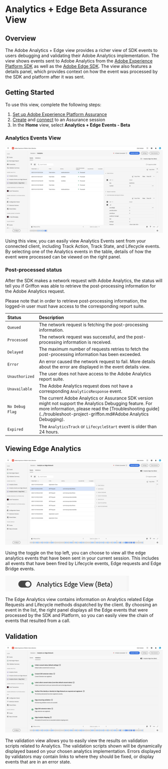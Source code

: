 # Analytics + Edge Beta Assurance View

## Overview

The Adobe Analytics + Edge view provides a richer view of SDK events to users debugging and validating their Adobe Analytics implementation. The view shows events sent to Adobe Analytics from the [Adobe Experience Platform SDK](../../../using-mobile-extensions/adobe-analytics/) as well as the [Adobe Edge SDK](./solution/adobe-analytics/migrate-to-edge-network.md). The view also features a details panel, which provides context on how the event was processed by the SDK and platform after it was sent.

## Getting Started

To use this view, complete the following steps:

1. [Set up Adobe Experience Platform Assurance](../set-up.md)
2. [Create](./index.md#creating-sessions) and [connect](./index.md#connecting-to-a-session) to an Assurance session
3. In the **Home** view, select **Analytics + Edge Events - Beta**

### Analytics Events View

![Analytics Events](./assets/validating-analytics-events/analytics-events.png)

Using this view, you can easily view Analytics Events sent from your connected client, including Track Action, Track State, and Lifecycle events. By selecting one of the Analytics events in the table, details of how the event were processed can be viewed on the right panel.

### Post-processed status

After the SDK makes a network request with Adobe Analytics, the status will tell you if Griffon was able to retrieve the post-processing information for the Adobe Analytics request.

Please note that in order to retrieve post-processing information, the logged-in user must have access to the corresponding report suite.

| Status | Description |
| :--- | :--- |
| `Queued` | The network request is fetching the post-processing information. |
| `Processed` | The network request was successful, and the post-processing information is received. |
| `Delayed` | The maximum number of requests retries to fetch the post-processing information has been exceeded. |
| `Error` | An error caused the network request to fail. More details about the error are displayed in the event details view. |
| `Unauthorized` | The user does not have access to the Adobe Analytics report suite. |
| `Unavailable` | The Adobe Analytics request does not have a corresponding `AnalyticsResponse` event. |
| `No Debug Flag` | The current Adobe Analytics or Assurance SDK version might not support the Analytics Debugging feature. For more information, please read the [Troubleshooting guide](../troubleshoot-project-griffon.md#Adobe Analytics Debugging). |
| `Expired` | The `AnalyticsTrack` or `LifecycleStart` event is older than 24 hours. |

## Viewing Edge Analytics

![Edge Analytics](./assets/validating-analytics-events/edge-analytics-events.png)

Using the toggle on the top left, you can choose to view all the edge analytics events that have been sent in your current session. This includes all events that have been fired by Lifecycle events, Edge requests and Edge Bridge events.

![Analytics Toggle](./assets/validating-analytics-events/analytics-view-toggle.png)

The Edge Analytics view contains information on Analytics related Edge Requests and Lifecycle methods dispatched by the client. By choosing an event in the list, the right panel displays all the Edge events that were processed by the SDK and Platform, so you can easily view the chain of events that resulted from a call.

## Validation

![Validation View](./assets/validating-analytics-events/validation-view.png)

The validation view allows you to easily view the results on validation scripts related to Analytics. The validation scripts shown will be dynamically displayed based on your chosen analytics implementation. Errors displayed by validators may contain links to where they should be fixed, or display events that are in an error state.
